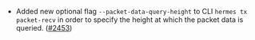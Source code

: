 - Added new optional flag `--packet-data-query-height` to CLI
  `hermes tx packet-recv` in order to specify the height at
  which the packet data is queried.
  ([#2453](https://github.com/informalsystems/ibc-rs/issues/2453))